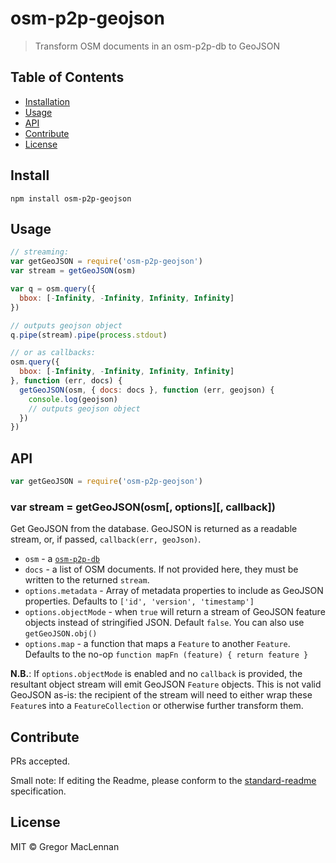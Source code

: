 # osm-p2p-geojson

> Transform OSM documents in an osm-p2p-db to GeoJSON

## Table of Contents

- [Installation](#installation)
- [Usage](#usage)
- [API](#api)
- [Contribute](#contribute)
- [License](#license)

## Install

```
npm install osm-p2p-geojson
```

## Usage

```js
// streaming:
var getGeoJSON = require('osm-p2p-geojson')
var stream = getGeoJSON(osm)

var q = osm.query({
  bbox: [-Infinity, -Infinity, Infinity, Infinity]
})

// outputs geojson object
q.pipe(stream).pipe(process.stdout)

// or as callbacks:
osm.query({
  bbox: [-Infinity, -Infinity, Infinity, Infinity]
}, function (err, docs) {
  getGeoJSON(osm, { docs: docs }, function (err, geojson) {
    console.log(geojson)
    // outputs geojson object
  })
})
```

## API

```js
var getGeoJSON = require('osm-p2p-geojson')
```

### var stream = getGeoJSON(osm[, options][, callback])

Get GeoJSON from the database. GeoJSON is returned as a readable stream, or, if passed, `callback(err, geoJson)`.

- `osm` - a [`osm-p2p-db`](https://github.com/digidem/osm-p2p-db)
- `docs` - a list of OSM documents. If not provided here, they must be written
  to the returned `stream`.
- `options.metadata` - Array of metadata properties to include as GeoJSON properties. Defaults to `['id', 'version', 'timestamp']`
- `options.objectMode` - when `true` will return a stream of GeoJSON feature objects instead of stringified JSON. Default `false`. You can also use `getGeoJSON.obj()`
- `options.map` - a function that maps a `Feature` to another `Feature`. Defaults to the no-op `function mapFn (feature) { return feature }`

**N.B.**: If `options.objectMode` is enabled and no `callback` is provided, the
resultant object stream will emit GeoJSON `Feature` objects. This is not valid
GeoJSON as-is: the recipient of the stream will need to either wrap these
`Feature`s into a `FeatureCollection` or otherwise further transform them.

## Contribute

PRs accepted.

Small note: If editing the Readme, please conform to the [standard-readme](https://github.com/RichardLitt/standard-readme) specification.

## License

MIT © Gregor MacLennan
